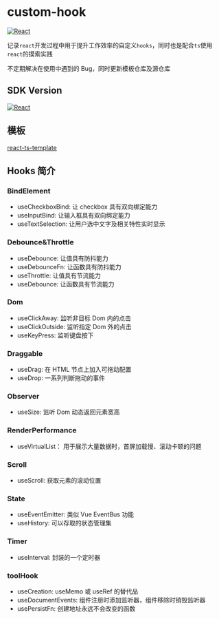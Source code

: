 # custom-hook

[![React](https://img.shields.io/badge/-React-%232c3e50?style=for-the-badge&logo=React&logoColor=%2356d5fa)](https://github.com/MYWProgram/react-custom-hook)

记录`react`开发过程中用于提升工作效率的自定义`hooks`，同时也是配合`ts`使用`react`的摸索实践

不定期解决在使用中遇到的 Bug，同时更新模板仓库及源仓库

## SDK Version

[![React](https://img.shields.io/badge/React-%3E16.8-blue)](https://github.com/MYWProgram/react-custom-hook)

## 模板

[react-ts-template](https://github.com/MYWProgram/react-ts-template)

## Hooks 简介

### BindElement

- useCheckboxBind: 让 checkbox 具有双向绑定能力
- useInputBind: 让输入框具有双向绑定能力
- useTextSelection: 让用户选中文字及相关特性实时显示

### Debounce&Throttle

- useDebounce: 让值具有防抖能力
- useDebounceFn: 让函数具有防抖能力
- useThrottle: 让值具有节流能力
- useDebounce: 让函数具有节流能力

### Dom

- useClickAway: 监听非目标 Dom 内的点击
- useClickOutside: 监听指定 Dom 外的点击
- useKeyPress: 监听键盘按下

### Draggable

- useDrag: 在 HTML 节点上加入可拖动配置
- useDrop: 一系列判断拖动的事件

### Observer

- useSize: 监听 Dom 动态返回元素宽高

### RenderPerformance

- useVirtualList： 用于展示大量数据时，首屏加载慢、滚动卡顿的问题

### Scroll

- useScroll: 获取元素的滚动位置

### State

- useEventEmitter: 类似 Vue EventBus 功能
- useHistory: 可以存取的状态管理集

### Timer

- useInterval: 封装的一个定时器

### toolHook

- useCreation: useMemo 或 useRef 的替代品
- useDocumentEvents: 组件注册时添加监听器，组件移除时销毁监听器
- usePersistFn: 创建地址永远不会改变的函数
